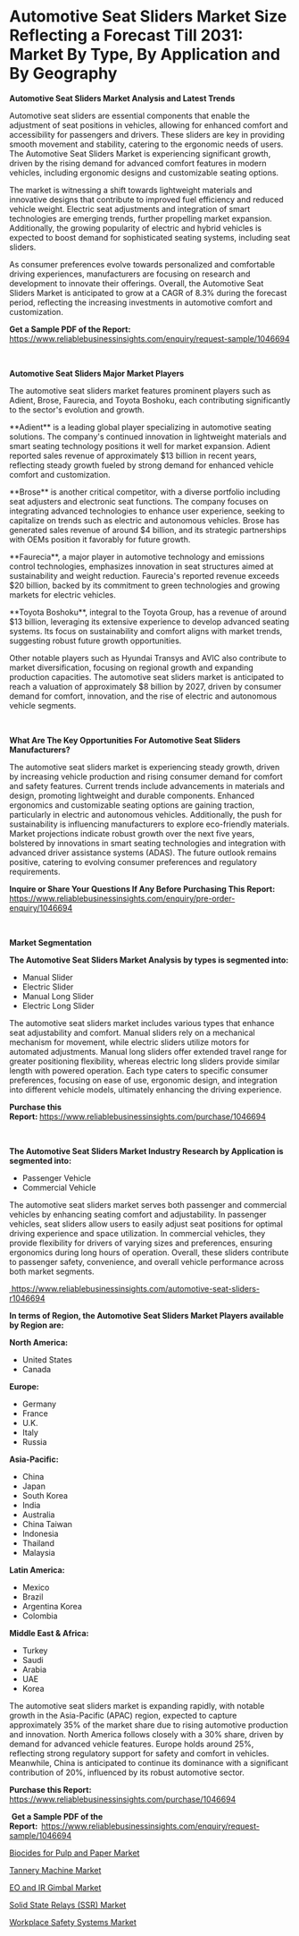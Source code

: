 <p><h1>Automotive Seat Sliders Market Size Reflecting a Forecast Till 2031: Market By Type, By Application and By Geography</h1></p><p><strong>Automotive Seat Sliders Market Analysis and Latest Trends</strong></p>
<p><p>Automotive seat sliders are essential components that enable the adjustment of seat positions in vehicles, allowing for enhanced comfort and accessibility for passengers and drivers. These sliders are key in providing smooth movement and stability, catering to the ergonomic needs of users. The Automotive Seat Sliders Market is experiencing significant growth, driven by the rising demand for advanced comfort features in modern vehicles, including ergonomic designs and customizable seating options. </p><p>The market is witnessing a shift towards lightweight materials and innovative designs that contribute to improved fuel efficiency and reduced vehicle weight. Electric seat adjustments and integration of smart technologies are emerging trends, further propelling market expansion. Additionally, the growing popularity of electric and hybrid vehicles is expected to boost demand for sophisticated seating systems, including seat sliders. </p><p>As consumer preferences evolve towards personalized and comfortable driving experiences, manufacturers are focusing on research and development to innovate their offerings. Overall, the Automotive Seat Sliders Market is anticipated to grow at a CAGR of 8.3% during the forecast period, reflecting the increasing investments in automotive comfort and customization.</p></p>
<p><strong>Get a Sample PDF of the Report:&nbsp;</strong> <a href="https://www.reliablebusinessinsights.com/enquiry/request-sample/1046694?utm_campaign=63&utm_medium=2&utm_source=Github&utm_content=ia&utm_term=11102024&utm_id=automotive-seat-sliders">https://www.reliablebusinessinsights.com/enquiry/request-sample/1046694</a></p>
<p>&nbsp;</p>
<p><strong>Automotive Seat Sliders Major Market Players</strong></p>
<p><p>The automotive seat sliders market features prominent players such as Adient, Brose, Faurecia, and Toyota Boshoku, each contributing significantly to the sector's evolution and growth. </p><p>**Adient** is a leading global player specializing in automotive seating solutions. The company's continued innovation in lightweight materials and smart seating technology positions it well for market expansion. Adient reported sales revenue of approximately $13 billion in recent years, reflecting steady growth fueled by strong demand for enhanced vehicle comfort and customization.</p><p>**Brose** is another critical competitor, with a diverse portfolio including seat adjusters and electronic seat functions. The company focuses on integrating advanced technologies to enhance user experience, seeking to capitalize on trends such as electric and autonomous vehicles. Brose has generated sales revenue of around $4 billion, and its strategic partnerships with OEMs position it favorably for future growth.</p><p>**Faurecia**, a major player in automotive technology and emissions control technologies, emphasizes innovation in seat structures aimed at sustainability and weight reduction. Faurecia's reported revenue exceeds $20 billion, backed by its commitment to green technologies and growing markets for electric vehicles.</p><p>**Toyota Boshoku**, integral to the Toyota Group, has a revenue of around $13 billion, leveraging its extensive experience to develop advanced seating systems. Its focus on sustainability and comfort aligns with market trends, suggesting robust future growth opportunities.</p><p>Other notable players such as Hyundai Transys and AVIC also contribute to market diversification, focusing on regional growth and expanding production capacities. The automotive seat sliders market is anticipated to reach a valuation of approximately $8 billion by 2027, driven by consumer demand for comfort, innovation, and the rise of electric and autonomous vehicle segments.</p></p>
<p>&nbsp;</p>
<p><strong>What Are The Key Opportunities For Automotive Seat Sliders Manufacturers?</strong></p>
<p><p>The automotive seat sliders market is experiencing steady growth, driven by increasing vehicle production and rising consumer demand for comfort and safety features. Current trends include advancements in materials and design, promoting lightweight and durable components. Enhanced ergonomics and customizable seating options are gaining traction, particularly in electric and autonomous vehicles. Additionally, the push for sustainability is influencing manufacturers to explore eco-friendly materials. Market projections indicate robust growth over the next five years, bolstered by innovations in smart seating technologies and integration with advanced driver assistance systems (ADAS). The future outlook remains positive, catering to evolving consumer preferences and regulatory requirements.</p></p>
<p><strong>Inquire or Share Your Questions If Any Before Purchasing This Report:</strong> <a href="https://www.reliablebusinessinsights.com/enquiry/pre-order-enquiry/1046694?utm_campaign=63&utm_medium=2&utm_source=Github&utm_content=ia&utm_term=11102024&utm_id=automotive-seat-sliders">https://www.reliablebusinessinsights.com/enquiry/pre-order-enquiry/1046694</a></p>
<p>&nbsp;</p>
<p><strong>Market Segmentation</strong></p>
<p><strong>The Automotive Seat Sliders Market Analysis by types is segmented into:</strong></p>
<p><ul><li>Manual Slider</li><li>Electric Slider</li><li>Manual Long Slider</li><li>Electric Long Slider</li></ul></p>
<p><p>The automotive seat sliders market includes various types that enhance seat adjustability and comfort. Manual sliders rely on a mechanical mechanism for movement, while electric sliders utilize motors for automated adjustments. Manual long sliders offer extended travel range for greater positioning flexibility, whereas electric long sliders provide similar length with powered operation. Each type caters to specific consumer preferences, focusing on ease of use, ergonomic design, and integration into different vehicle models, ultimately enhancing the driving experience.</p></p>
<p><strong>Purchase this Report:&nbsp;</strong><a href="https://www.reliablebusinessinsights.com/purchase/1046694?utm_campaign=63&utm_medium=2&utm_source=Github&utm_content=ia&utm_term=11102024&utm_id=automotive-seat-sliders">https://www.reliablebusinessinsights.com/purchase/1046694</a></p>
<p>&nbsp;</p>
<p><strong>The Automotive Seat Sliders Market Industry Research by Application is segmented into:</strong></p>
<p><ul><li>Passenger Vehicle</li><li>Commercial Vehicle</li></ul></p>
<p><p>The automotive seat sliders market serves both passenger and commercial vehicles by enhancing seating comfort and adjustability. In passenger vehicles, seat sliders allow users to easily adjust seat positions for optimal driving experience and space utilization. In commercial vehicles, they provide flexibility for drivers of varying sizes and preferences, ensuring ergonomics during long hours of operation. Overall, these sliders contribute to passenger safety, convenience, and overall vehicle performance across both market segments.</p></p>
<p><a href="https://www.reliablebusinessinsights.com/automotive-seat-sliders-r1046694?utm_campaign=63&utm_medium=2&utm_source=Github&utm_content=ia&utm_term=11102024&utm_id=automotive-seat-sliders">&nbsp;https://www.reliablebusinessinsights.com/automotive-seat-sliders-r1046694</a></p>
<p><strong>In terms of Region, the Automotive Seat Sliders Market Players available by Region are:</strong></p>
<p>
    <p> <strong> North America: </strong>
        <ul>
            <li>United States</li>
            <li>Canada</li>
        </ul>
        </p> 
    <p> <strong> Europe: </strong>
        <ul>
            <li>Germany</li>
            <li>France</li>
            <li>U.K.</li>
            <li>Italy</li>
            <li>Russia</li>
        </ul>
        </p> 
    <p> <strong> Asia-Pacific: </strong>
        <ul>
            <li>China</li>
            <li>Japan</li>
            <li>South Korea</li>
            <li>India</li>
            <li>Australia</li>
            <li>China Taiwan</li>
            <li>Indonesia</li>
            <li>Thailand</li>
            <li>Malaysia</li>
        </ul>
        </p> 
    <p> <strong> Latin America: </strong>
        <ul>
            <li>Mexico</li>
            <li>Brazil</li>
            <li>Argentina Korea</li>
            <li>Colombia</li>
        </ul>
        </p> 
    <p> <strong> Middle East & Africa: </strong>
        <ul>
            <li>Turkey</li>
            <li>Saudi</li>
            <li>Arabia</li>
            <li>UAE</li>
            <li>Korea</li>
        </ul>
    </p>
    </p>
<p><p>The automotive seat sliders market is expanding rapidly, with notable growth in the Asia-Pacific (APAC) region, expected to capture approximately 35% of the market share due to rising automotive production and innovation. North America follows closely with a 30% share, driven by demand for advanced vehicle features. Europe holds around 25%, reflecting strong regulatory support for safety and comfort in vehicles. Meanwhile, China is anticipated to continue its dominance with a significant contribution of 20%, influenced by its robust automotive sector.</p></p>
<p><strong>Purchase this Report: </strong><a href="https://www.reliablebusinessinsights.com/purchase/1046694?utm_campaign=63&utm_medium=2&utm_source=Github&utm_content=ia&utm_term=11102024&utm_id=automotive-seat-sliders">https://www.reliablebusinessinsights.com/purchase/1046694</a></p>
<p>&nbsp;<strong>Get a Sample PDF of the Report:&nbsp;&nbsp;</strong><a href="https://www.reliablebusinessinsights.com/enquiry/request-sample/1046694?utm_campaign=63&utm_medium=2&utm_source=Github&utm_content=ia&utm_term=11102024&utm_id=automotive-seat-sliders">https://www.reliablebusinessinsights.com/enquiry/request-sample/1046694</a></p>
<p><strong></strong></p>
<p><p><a href="https://www.linkedin.com/pulse/biocides-pulp-paper-market-transformation-comparative-qxlxc?utm_campaign=63&utm_medium=2&utm_source=Github&utm_content=ia&utm_term=11102024&utm_id=automotive-seat-sliders">Biocides for Pulp and Paper Market</a></p><p><a href="https://issuu.com/reportprime-2/docs/tannery-machine-market-size-2030.pp_6843159ac388f1?utm_campaign=63&utm_medium=2&utm_source=Github&utm_content=ia&utm_term=11102024&utm_id=automotive-seat-sliders">Tannery Machine Market</a></p><p><a href="https://www.linkedin.com/pulse/insights-eo-ir-gimbal-market-share-competitive-landscape-8mbke?utm_campaign=63&utm_medium=2&utm_source=Github&utm_content=ia&utm_term=11102024&utm_id=automotive-seat-sliders">EO and IR Gimbal Market</a></p><p><a href="https://www.linkedin.com/pulse/what-growth-drivers-solid-state-relays-ssr-market-comprehensive-hv2je?utm_campaign=63&utm_medium=2&utm_source=Github&utm_content=ia&utm_term=11102024&utm_id=automotive-seat-sliders">Solid State Relays (SSR) Market</a></p><p><a href="https://issuu.com/reportprime-2/docs/workplace-safety-systems-market-siz_b7465aa1d984b3?utm_campaign=63&utm_medium=2&utm_source=Github&utm_content=ia&utm_term=11102024&utm_id=automotive-seat-sliders">Workplace Safety Systems Market</a></p></p>